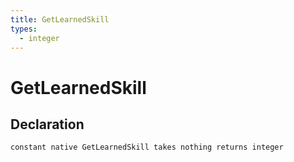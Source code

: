 ```yaml
---
title: GetLearnedSkill
types:
  - integer
---
```


# GetLearnedSkill

## Declaration

```
constant native GetLearnedSkill takes nothing returns integer
```